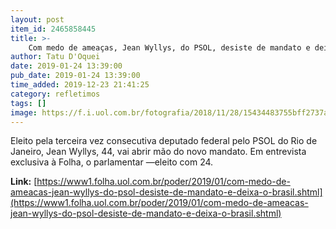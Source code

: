 ```yaml
---
layout: post
item_id: 2465858445
title: >-
    Com medo de ameaças, Jean Wyllys, do PSOL, desiste de mandato e deixa o Brasil
author: Tatu D'Oquei
date: 2019-01-24 13:39:00
pub_date: 2019-01-24 13:39:00
time_added: 2019-12-23 21:41:25
category: refletimos
tags: []
image: https://f.i.uol.com.br/fotografia/2018/11/28/15434483755bff2737a1c08_1543448375_3x2_md.jpg
---
```


Eleito pela terceira vez consecutiva deputado federal pelo PSOL do Rio de Janeiro, Jean Wyllys, 44, vai abrir mão do novo mandato. Em entrevista exclusiva à Folha, o parlamentar —eleito com 24.

**Link:** [https://www1.folha.uol.com.br/poder/2019/01/com-medo-de-ameacas-jean-wyllys-do-psol-desiste-de-mandato-e-deixa-o-brasil.shtml](https://www1.folha.uol.com.br/poder/2019/01/com-medo-de-ameacas-jean-wyllys-do-psol-desiste-de-mandato-e-deixa-o-brasil.shtml)


